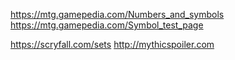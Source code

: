 https://mtg.gamepedia.com/Numbers_and_symbols
https://mtg.gamepedia.com/Symbol_test_page

https://scryfall.com/sets
http://mythicspoiler.com

